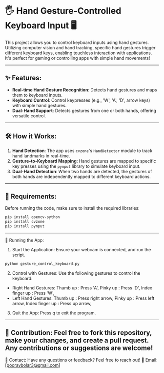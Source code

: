 # 🖐️ Hand Gesture-Controlled Keyboard Input 🖥️

This project allows you to control keyboard inputs using hand gestures. Utilizing computer vision and hand tracking, specific hand gestures trigger different keyboard keys, enabling touchless interaction with applications. It's perfect for gaming or controlling apps with simple hand movements!

---

## ✨ Features:

- **Real-time Hand Gesture Recognition**: Detects hand gestures and maps them to keyboard inputs.
- **Keyboard Control**: Control keypresses (e.g., 'W', 'A', 'D', arrow keys) with simple hand gestures.
- **Dual-Hand Support**: Detects gestures from one or both hands, offering versatile control.

---

## 🛠️ How it Works:

1. **Hand Detection**: The app uses `cvzone`'s `HandDetector` module to track hand landmarks in real-time.
2. **Gesture-to-Keyboard Mapping**: Hand gestures are mapped to specific key presses using the `pynput` library to simulate keyboard input.
3. **Dual-Hand Detection**: When two hands are detected, the gestures of both hands are independently mapped to different keyboard actions.

---

## 🧰 Requirements:

Before running the code, make sure to install the required libraries:

```bash
pip install opencv-python
pip install cvzone
pip install pynput
```

---

🚀 Running the App:
1) Start the Application: Ensure your webcam is connected, and run the script.
```bash
python gesture_control_keyboard.py
```

2) Control with Gestures: Use the following gestures to control the keyboard:

- Right Hand Gestures:
Thumb up : Press 'A',
Pinky up : Press 'D',
Index finger up : Press 'W',
- Left Hand Gestures:
Thumb up : Press right arrow,
Pinky up : Press left arrow,
Index finger up : Press up arrow,
3) Quit the App: Press q to exit the program.

---

🤝 Contribution:
Feel free to fork this repository, make your changes, and create a pull request. Any contributions or suggestions are welcome!
---

📧 Contact:
Have any questions or feedback? Feel free to reach out!
📩 Email: [pooravbolar3@gmail.com]

